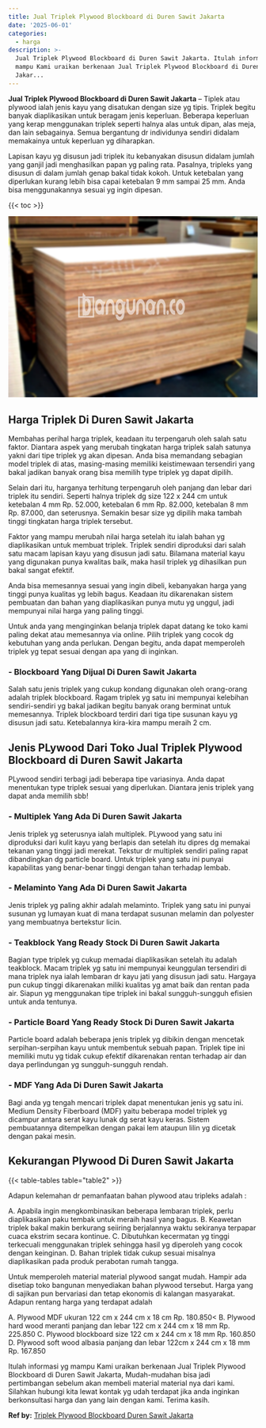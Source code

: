 ```yaml
---
title: Jual Triplek Plywood Blockboard di Duren Sawit Jakarta
date: '2025-06-01'
categories:
  - harga
description: >-
  Jual Triplek Plywood Blockboard di Duren Sawit Jakarta. Itulah informasi yg
  mampu Kami uraikan berkenaan Jual Triplek Plywood Blockboard di Duren Sawit
  Jakar...
---
```


**Jual Triplek Plywood Blockboard di Duren Sawit Jakarta** – Tiplek atau plywood ialah jenis kayu yang disatukan dengan size yg tipis. Triplek begitu banyak diaplikasikan untuk beragam jenis keperluan. Beberapa keperluan yang kerap menggunakan triplek seperti halnya alas untuk dipan, alas meja, dan lain sebagainya. Semua bergantung dr individunya sendiri didalam memakainya untuk keperluan yg diharapkan.

Lapisan kayu yg disusun jadi triplek itu kebanyakan disusun didalam jumlah yang ganjil jadi menghasilkan papan yg paling rata. Pasalnya, tripleks yang disusun di dalam jumlah genap bakal tidak kokoh. Untuk ketebalan yang diperlukan kurang lebih bisa capai ketebalan 9 mm sampai 25 mm. Anda bisa menggunakannya sesuai yg ingin dipesan.

{{< toc >}}

![Jual Triplek Plywood Blockboard di Duren Sawit Jakarta](/images/jual-triplek-murah-36.png)

## Harga Triplek Di Duren Sawit Jakarta

Membahas perihal harga triplek, keadaan itu terpengaruh oleh salah satu faktor. Diantara aspek yang merubah tingkatan harga triplek salah satunya yakni dari tipe triplek yg akan dipesan. Anda bisa memandang sebagian model triplek di atas, masing-masing memiliki keistimewaan tersendiri yang bakal jadikan banyak orang bisa memilih type triplek yg dapat dipilih.

Selain dari itu, harganya terhitung terpengaruh oleh panjang dan lebar dari triplek itu sendiri. Seperti halnya triplek dg size 122 x 244 cm untuk ketebalan 4 mm Rp. 52.000, ketebalan 6 mm Rp. 82.000, ketebalan 8 mm Rp. 87.000, dan seterusnya. Semakin besar size yg dipilih maka tambah tinggi tingkatan harga triplek tersebut.

Faktor yang mampu merubah nilai harga setelah itu ialah bahan yg diaplikasikan untuk membuat triplek. Triplek sendiri diproduksi dari salah satu macam lapisan kayu yang disusun jadi satu. Bilamana material kayu yang digunakan punya kwalitas baik, maka hasil triplek yg dihasilkan pun bakal sangat efektif.

Anda bisa memesannya sesuai yang ingin dibeli, kebanyakan harga yang tinggi punya kualitas yg lebih bagus. Keadaan itu dikarenakan sistem pembuatan dan bahan yang diaplikasikan punya mutu yg unggul, jadi mempunyai nilai harga yang paling tinggi.

Untuk anda yang menginginkan belanja triplek dapat datang ke toko kami paling dekat atau memesannya via online. Pilih triplek yang cocok dg kebutuhan yang anda perlukan. Dengan begitu, anda dapat memperoleh triplek yg tepat sesuai dengan apa yang di inginkan.

### \- Blockboard Yang Dijual Di Duren Sawit Jakarta

Salah satu jenis triplek yang cukup kondang digunakan oleh orang-orang adalah triplek blockboard. Ragam triplek yg satu ini mempunyai kelebihan sendiri-sendiri yg bakal jadikan begitu banyak orang berminat untuk memesannya. Triplek blockboard terdiri dari tiga tipe susunan kayu yg disusun jadi satu. Ketebalannya kira-kira mampu meraih 2 cm.

## Jenis PLywood Dari Toko Jual Triplek Plywood Blockboard di Duren Sawit Jakarta

PLywood sendiri terbagi jadi beberapa tipe variasinya. Anda dapat menentukan type triplek sesuai yang diperlukan. Diantara jenis triplek yang dapat anda memilih sbb!

### \- Multiplek Yang Ada Di Duren Sawit Jakarta

Jenis triplek yg seterusnya ialah multiplek. PLywood yang satu ini diproduksi dari kulit kayu yang berlapis dan setelah itu dipres dg memakai tekanan yang tinggi jadi merekat. Tekstur dr multiplek sendiri paling rapat dibandingkan dg particle board. Untuk triplek yang satu ini punyai kapabilitas yang benar-benar tinggi dengan tahan terhadap lembab.

### \- Melaminto Yang Ada Di Duren Sawit Jakarta

Jenis triplek yg paling akhir adalah melaminto. Triplek yang satu ini punyai susunan yg lumayan kuat di mana terdapat susunan melamin dan polyester yang membuatnya bertekstur licin.

### \- Teakblock Yang Ready Stock Di Duren Sawit Jakarta

Bagian type triplek yg cukup memadai diaplikasikan setelah itu adalah teakblock. Macam triplek yg satu ini mempunyai keunggulan tersendiri di mana triplek nya ialah lembaran dr kayu jati yang disusun jadi satu. Hargaya pun cukup tinggi dikarenakan miliki kualitas yg amat baik dan rentan pada air. Siapun yg menggunakan tipe triplek ini bakal sungguh-sungguh efisien untuk anda tentunya.

### \- Particle Board Yang Ready Stock Di Duren Sawit Jakarta

Particle board adalah beberapa jenis triplek yg dibikin dengan mencetak serpihan-serpihan kayu untuk membentuk sebuah papan. Triplek tipe ini memiliki mutu yg tidak cukup efektif dikarenakan rentan terhadap air dan daya perlindungan yg sungguh-sungguh rendah.

### \- MDF Yang Ada Di Duren Sawit Jakarta

Bagi anda yg tengah mencari triplek dapat menentukan jenis yg satu ini. Medium Density Fiberboard (MDF) yaitu beberapa model triplek yg dicampur antara serat kayu lunak dg serat kayu keras. Sistem pembuatannya ditempelkan dengan pakai lem ataupun lilin yg dicetak dengan pakai mesin.

## Kekurangan Plywood Di Duren Sawit Jakarta

{{< table-tables table="table2" >}}

Adapun kelemahan dr pemanfaatan bahan plywood atau tripleks adalah :

A. Apabila ingin mengkombinasikan beberapa lembaran triplek, perlu diaplikasikan paku tembak untuk meraih hasil yang bagus. B. Keawetan triplek bakal makin berkurang seiiring berjalannya waktu sekiranya terpapar cuaca ekstrim secara kontinue. C. Dibutuhkan kecermatan yg tinggi terkecuali menggunakan triplek sehingga hasil yg diperoleh yang cocok dengan keinginan. D. Bahan triplek tidak cukup sesuai misalnya diaplikasikan pada produk perabotan rumah tangga.

Untuk memperoleh material material plywood sangat mudah. Hampir ada disetiap toko bangunan menyediakan bahan plywood tersebut. Harga yang di sajikan pun bervariasi dan tetap ekonomis di kalangan masyarakat. Adapun rentang harga yang terdapat adalah

A. Plywood MDF ukuran 122 cm x 244 cm x 18 cm Rp. 180.850< B. Plywood hard wood meranti panjang dan lebar 122 cm x 244 cm x 18 mm Rp. 225.850 C. Plywood blockboard size 122 cm x 244 cm x 18 mm Rp. 160.850 D. Plywood soft wood albasia panjang dan lebar 122cm x 244 cm x 18 mm Rp. 167.850

Itulah informasi yg mampu Kami uraikan berkenaan Jual Triplek Plywood Blockboard di Duren Sawit Jakarta, Mudah-mudahan bisa jadi pertimbangan sebelum akan membeli material material nya dari kami. Silahkan hubungi kita lewat kontak yg udah terdapat jika anda inginkan berkonsultasi harga dan yang lain dengan kami. Terima kasih.

**Ref by:** [Triplek Plywood Blockboard Duren Sawit Jakarta](https://id.wikipedia.org/wiki/Triplek)
